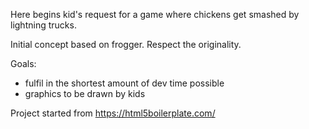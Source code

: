 Here begins kid's request for a game where chickens get smashed by lightning trucks.

Initial concept based on frogger. Respect the originality.

Goals:

- fulfil in the shortest amount of dev time possible
- graphics to be drawn by kids

Project started from https://html5boilerplate.com/
